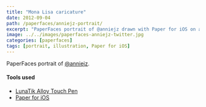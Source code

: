 ```yaml
---
title: "Mona Lisa caricature"
date: 2012-09-04
path: /paperfaces/anniejz-portrait/
excerpt: "PaperFaces portrait of @anniejz drawn with Paper for iOS on an iPad."
image: ../../images/paperfaces-anniejz-twitter.jpg
categories: [paperfaces]
tags: [portrait, illustration, Paper for iOS]
---
```


PaperFaces portrait of [@anniejz](https://twitter.com/anniejz).

#### Tools used

- [LunaTik Alloy Touch Pen](https://www.amazon.com/gp/product/B00821TR7G/ref=as_li_ss_tl?ie=UTF8&tag=mademist-20&linkCode=as2&camp=1789&creative=390957&creativeASIN=B00821TR7G)
- [Paper for iOS](https://paper.bywetransfer.com/)
